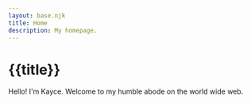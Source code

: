 ```yaml
---
layout: base.njk
title: Home
description: My homepage.
---
```


# {{title}}

Hello! I'm Kayce. Welcome to my humble abode on the world wide web.
